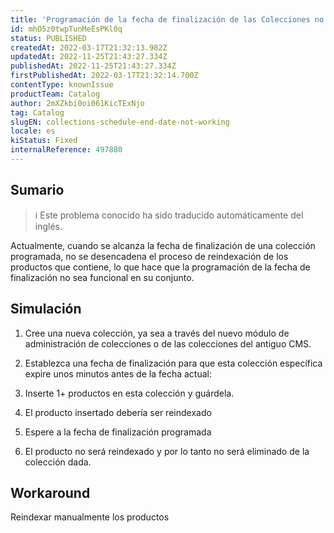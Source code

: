 ```yaml
---
title: 'Programación de la fecha de finalización de las Colecciones no funciona'
id: mhO5z0twpTunMeEsPKl0q
status: PUBLISHED
createdAt: 2022-03-17T21:32:13.982Z
updatedAt: 2022-11-25T21:43:27.334Z
publishedAt: 2022-11-25T21:43:27.334Z
firstPublishedAt: 2022-03-17T21:32:14.700Z
contentType: knownIssue
productTeam: Catalog
author: 2mXZkbi0oi061KicTExNjo
tag: Catalog
slugEN: collections-schedule-end-date-not-working
locale: es
kiStatus: Fixed
internalReference: 497880
---
```


## Sumario

>ℹ️ Este problema conocido ha sido traducido automáticamente del inglés.


Actualmente, cuando se alcanza la fecha de finalización de una colección programada, no se desencadena el proceso de reindexación de los productos que contiene, lo que hace que la programación de la fecha de finalización no sea funcional en su conjunto.



## Simulación





1) Cree una nueva colección, ya sea a través del nuevo módulo de administración de colecciones o de las colecciones del antiguo CMS.

2) Establezca una fecha de finalización para que esta colección específica expire unos minutos antes de la fecha actual:

3) Inserte 1+ productos en esta colección y guárdela.

4) El producto insertado debería ser reindexado

5) Espere a la fecha de finalización programada

6) El producto no será reindexado y por lo tanto no será eliminado de la colección dada.



## Workaround


Reindexar manualmente los productos

